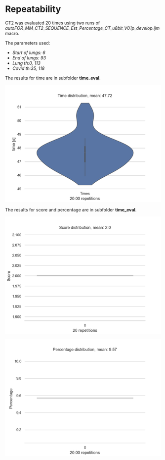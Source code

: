 # Repeatability
CT2 was evaluated 20 times using two runs of *autoFOR_MM_CT2_SEQUENCE_Est_Percentage_CT_u8bit_V01p_develop.ijm* macro.

The parameters used:
 * *Start of lungs: 6*
 * *End of lungs: 93*
 * *Lung th:0, 113*
 * *Covid th:35, 118*

The results for time are in subfolder **time_eval**.

![Time eval Violin plot](time_eval/time_dist_CT2.png)

The results for score and percentage are in subfolder **time_eval**.

![Score eval Violin plot](score_eval/score_dist_CT2.png)

![Percentage eval Violin plot](score_eval/perc_dist_CT2.png)
